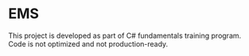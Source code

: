 # EMS

This project is developed as part of C# fundamentals training program.
Code is not optimized and not production-ready.

